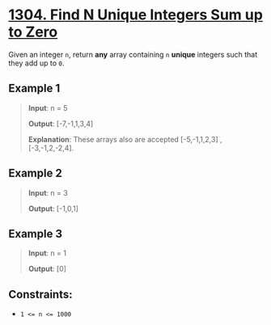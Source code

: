 # [1304. Find N Unique Integers Sum up to Zero](https://leetcode.com/problems/find-n-unique-integers-sum-up-to-zero/description)

Given an integer `n`, return **any** array containing `n` **unique** integers such that they add up to `0`.

## Example 1

> **Input**: n = 5
>
> **Output**: [-7,-1,1,3,4]
>
> **Explanation**: These arrays also are accepted [-5,-1,1,2,3] , [-3,-1,2,-2,4].

## Example 2

> **Input**: n = 3
>
> **Output**: [-1,0,1]

## Example 3

> **Input**: n = 1
>
> **Output**: [0]

## Constraints:

- `1 <= n <= 1000`
 